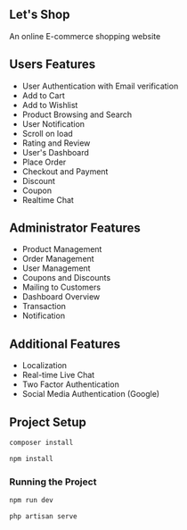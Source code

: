 ## Let's Shop
An online E-commerce shopping website

## Users Features
<ul>
<li>User Authentication with Email verification</li>
<li>Add to Cart</li>
<li>Add to Wishlist</li>
<li>Product Browsing and Search</li>
<li>User Notification</li>
<li>Scroll on load</li>
<li>Rating and Review</li>
<li>User's Dashboard</li>
<li>Place Order</li>
<li>Checkout and Payment</li>
<li>Discount</li>
<li>Coupon</li>
<li>Realtime Chat</li>
</ul>

## Administrator Features
<ul>
<li>Product Management</li>
<li>Order Management</li>
<li>User Management</li>
<li>Coupons and Discounts</li>
<li>Mailing to Customers</li>
<li>Dashboard Overview</li>
<li>Transaction</li>
<li>Notification</li>
</ul>

## Additional Features
<ul>
<li>Localization</li>
<li>Real-time Live Chat</li>
<li>Two Factor Authentication</li>
<li>Social Media Authentication (Google)</li>
</ul>

## Project Setup
```sh
composer install
``` 
```sh
npm install
```
### Running the Project
```sh
npm run dev
```
```sh
php artisan serve
```
